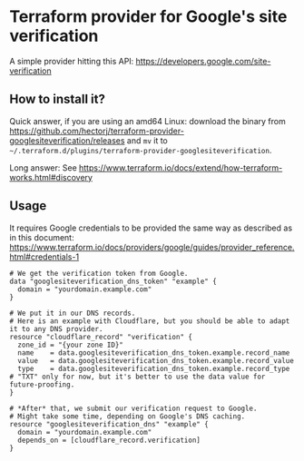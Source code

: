 # Terraform provider for Google's site verification

A simple provider hitting this API: https://developers.google.com/site-verification

## How to install it?

Quick answer, if you are using an amd64 Linux: download the binary from https://github.com/hectorj/terraform-provider-googlesiteverification/releases and `mv` it to `~/.terraform.d/plugins/terraform-provider-googlesiteverification`.

Long answer: See https://www.terraform.io/docs/extend/how-terraform-works.html#discovery

## Usage

It requires Google credentials to be provided the same way as described as in this document: https://www.terraform.io/docs/providers/google/guides/provider_reference.html#credentials-1

```hcl
# We get the verification token from Google.
data "googlesiteverification_dns_token" "example" {
  domain = "yourdomain.example.com"
}

# We put it in our DNS records.
# Here is an example with Cloudflare, but you should be able to adapt it to any DNS provider.
resource "cloudflare_record" "verification" {
  zone_id = "{your zone ID}"
  name    = data.googlesiteverification_dns_token.example.record_name
  value   = data.googlesiteverification_dns_token.example.record_value
  type    = data.googlesiteverification_dns_token.example.record_type # "TXT" only for now, but it's better to use the data value for future-proofing.
}

# *After* that, we submit our verification request to Google.
# Might take some time, depending on Google's DNS caching.
resource "googlesiteverification_dns" "example" {
  domain = "yourdomain.example.com"
  depends_on = [cloudflare_record.verification] 
}
```
